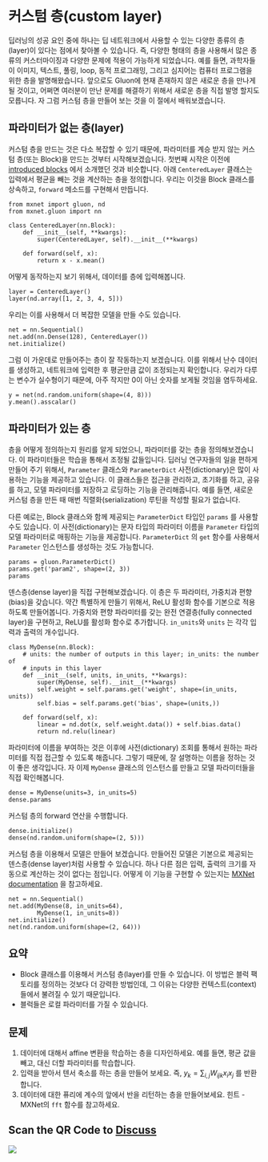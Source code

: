 # 커스텀 층(custom layer)

딥러닝의 성공 요인 중에 하나는 딥 네트워크에서 사용할 수 있는 다양한 종류의 층(layer)이 있다는 점에서 찾아볼 수 있습니다. 즉, 다양한 형태의 층을 사용해서 많은 종류의 커스터마이징과 다양한 문제에 적용이 가능하게 되었습니다. 예를 들면, 과학자들이 이미지, 텍스트, 풀링, loop, 동적 프로그래밍, 그리고 심지어는 컴퓨터 프로그램을 위한 층을 발명해왔습니다. 앞으로도 Gluon에 현재 존재하지 않은 새로운 층을 만나게될 것이고, 어쩌면 여러분이 만난 문제를 해결하기 위해서 새로운 층을 직접 발명 할지도 모릅니다. 자 그럼 커스텀 층을 만들어 보는 것을 이 절에서 배워보겠습니다.

## 파라미터가 없는 층(layer)

커스텀 층을 만드는 것은 다소 복잡할 수 있기 때문에, 파라미터를 계승 받지 않는 커스텀 층(또는 Block)을 만드는 것부터 시작해보겠습니다. 첫번째 시작은 이전에 [introduced blocks](model-construction.md) 에서 소개했던 것과 비슷합니다. 아래 `CenteredLayer` 클래스는 입력에서 평균을 빼는 것을 계산하는 층을 정의합니다. 우리는 이것을 Block 클래스를 상속하고, `forward` 메소드를 구현해서 만듭니다.

```{.python .input  n=1}
from mxnet import gluon, nd
from mxnet.gluon import nn

class CenteredLayer(nn.Block):
    def __init__(self, **kwargs):
        super(CenteredLayer, self).__init__(**kwargs)

    def forward(self, x):
        return x - x.mean()
```

어떻게 동작하는지 보기 위해서, 데이터를 층에 입력해봅니다.

```{.python .input  n=2}
layer = CenteredLayer()
layer(nd.array([1, 2, 3, 4, 5]))
```

우리는 이를 사용해서 더 복잡한 모델을 만들 수도 있습니다.

```{.python .input  n=3}
net = nn.Sequential()
net.add(nn.Dense(128), CenteredLayer())
net.initialize()
```

그럼 이 가운데로 만들어주는 층이 잘 작동하는지 보겠습니다. 이를 위해서 난수 데이터를 생성하고, 네트워크에 입력한 후 평균만큼 값이 조정되는지 확인합니다. 우리가 다루는 변수가 실수형이기 때문에, 아주 작지만 0이 아닌 숫자를 보게될 것임을 염두하세요.

```{.python .input  n=4}
y = net(nd.random.uniform(shape=(4, 8)))
y.mean().asscalar()
```

## 파라미터가 있는 층

층을 어떻게 정의하는지 원리를 알게 되었으니, 파라미터를 갖는 층을 정의해보겠습니다. 이 파라미터들은 학습을 통해서 조정될 값들입니다. 딥러닝 연구자들의 일을 편하게 만들어 주기 위해서, `Parameter`  클래스와 `ParameterDict` 사전(dictionary)은 많이 사용하는 기능을 제공하고 있습니다. 이 클래스들은 접근을 관리하고, 초기화를 하고, 공유를 하고, 모델 파라미터를 저장하고 로딩하는 기능을 관리해줍니다. 예를 들면, 새로운 커스텀 층을 만든 때 매번 직렬화(serialization) 루틴을 작성할 필요가 없습니다. 

다른 예로는, Block 클래스와 함께 제공되는  `ParameterDict` 타입인 `params` 를 사용할 수도 있습니다. 이 사전(dictionary)는 문자 타입의 파라미터 이름을 `Parameter` 타입의 모델 파라미터로 매핑하는 기능을 제공합니다.  `ParameterDict` 의 `get` 함수를 사용해서 `Parameter` 인스턴스를 생성하는 것도 가능합니다.

```{.python .input  n=7}
params = gluon.ParameterDict()
params.get('param2', shape=(2, 3))
params
```

덴스층(dense layer)을 직접 구현해보겠습니다. 이 층은 두 파라미터, 가중치과 편향(bias)을 갖습니다. 약간 특별하게 만들기 위해서, ReLU 활성화 함수를 기본으로 적용하도록 만들어봅니다. 가중치와 편향 파라미터를 갖는 완전 연결층(fully connected layer)을 구현하고, ReLU를 활성화 함수로 추가합니다. `in_units`와 `units` 는 각각 입력과 출력의 개수입니다.

```{.python .input  n=19}
class MyDense(nn.Block):
    # units: the number of outputs in this layer; in_units: the number of
    # inputs in this layer
    def __init__(self, units, in_units, **kwargs):
        super(MyDense, self).__init__(**kwargs)
        self.weight = self.params.get('weight', shape=(in_units, units))
        self.bias = self.params.get('bias', shape=(units,))

    def forward(self, x):
        linear = nd.dot(x, self.weight.data()) + self.bias.data()
        return nd.relu(linear)
```

파라미터에 이름을 부여하는 것은 이후에 사전(dictionary) 조회를 통해서 원하는 파라미터를 직접 접근할 수 있도록 해줍니다. 그렇기 때문에, 잘 설명하는 이름을 정하는 것이 좋은 생각입니다. 자 이제 `MyDense` 클래스의 인스턴스를 만들고 모델 파라미터들을 직접 확인해봅니다.

```{.python .input}
dense = MyDense(units=3, in_units=5)
dense.params
```

커스텀 층의 forward 연산을 수행합니다.

```{.python .input  n=20}
dense.initialize()
dense(nd.random.uniform(shape=(2, 5)))
```

커스텀 층을 이용해서 모델은 만들어 보겠습니다. 만들어진 모델은 기본으로 제공되는 덴스층(dense layer)처럼 사용할 수 있습니다. 하나 다른 점은 입력, 출력의 크기를 자동으로 계산하는 것이 없다는 점입니다. 어떻게 이 기능을 구현할 수 있는지는 [MXNet documentation](http://www.mxnet.io) 을 참고하세요.

```{.python .input  n=19}
net = nn.Sequential()
net.add(MyDense(8, in_units=64),
        MyDense(1, in_units=8))
net.initialize()
net(nd.random.uniform(shape=(2, 64)))
```

## 요약

* Block 클래스를 이용해서 커스텀 층(layer)를 만들 수 있습니다. 이 방법은 블럭 팩토리를 정의하는 것보다 더 강력한 방법인데, 그 이유는 다양한 컨텍스트(context)들에서 불려질 수 있기 때문입니다.
* 블럭들은 로컬 파라미터를 가질 수 있습니다.


## 문제

1. 데이터에 대해서 affine 변환을 학습하는 층을 디자인하세요. 예를 들면, 평균 값을 빼고, 대신 더할 파라미터를 학습합니다.
1. 입력을 받아서 텐서 축소를 하는 층을 만들어 보세요. 즉, $y_k = \sum_{i,j} W_{ijk} x_i x_j$ 를 반환합니다.
1. 데이터에 대한 퓨리에 계수의 앞에서 반을 리턴하는 층을 만들어보세요. 힌트 - MXNet의 `fft` 함수를 참고하세요.

## Scan the QR Code to [Discuss](https://discuss.mxnet.io/t/2328)

![](../img/qr_custom-layer.svg)
